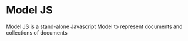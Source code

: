 # Model JS

Model JS is a stand-alone Javascript Model to represent documents and collections of documents
